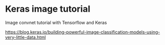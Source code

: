 # Keras image tutorial

Image convnet tutorial with Tensorflow and Keras

https://blog.keras.io/building-powerful-image-classification-models-using-very-little-data.html
